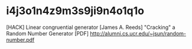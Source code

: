 # i4j3o1n4z9m3s9ji9n4o1q1o

[HACK] Linear congruential generator
[James A. Reeds] "Cracking" a Random Number Generator
[PDF] http://alumni.cs.ucr.edu/~jsun/random-number.pdf
